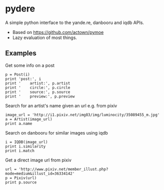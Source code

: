 pydere  
======  

A simple python interface to the yande.re, danbooru and iqdb APIs. 

- Based on https://github.com/actown/pymoe  
- Lazy evaluation of most things.  

Examples  
--------  

Get some info on a post  

    p = Post(i)  
    print 'post:', i  
    print '    artist:', p.artist  
    print '    circle:', p.circle  
    print '    source:', p.source  
    print '    preview:', p.preview  

Search for an artist's name given an url e.g. from pixiv  

    image_url = 'http://i1.pixiv.net/img83/img/luminocity/35089455_m.jpg'  
    a = Artist(image_url)  
    print a.name  

Search on danbooru for similar images using iqdb  

    i = IQDB(image_url)  
    print i.similarity  
    print i.match  

Get a direct image url from pixiv  

    url = 'http://www.pixiv.net/member_illust.php?mode=medium&illust_id=36334142'  
    p = Pixiv(url)  
    print p.source  


